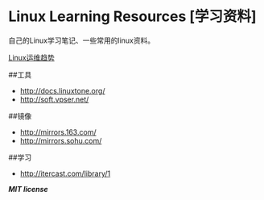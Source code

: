# Linux Learning Resources [学习资料]

自己的Linux学习笔记、一些常用的linux资料。

[Linux运维趋势](http://os.51cto.com/art/201011/233915.htm)

##工具
* http://docs.linuxtone.org/
* http://soft.vpser.net/

##镜像
* http://mirrors.163.com/
* http://mirrors.sohu.com/

##学习
* http://itercast.com/library/1


***MIT license*** 